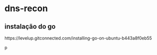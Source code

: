 # dns-recon


<h2>instalação do go</h2>

<p>https://levelup.gitconnected.com/installing-go-on-ubuntu-b443a8f0eb55</p>p

